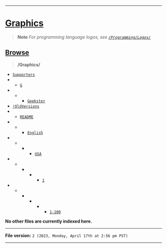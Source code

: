 
***

# [Graphics](/Graphics/)

> **Note** _For programming language logos, see [`/Programming/Logos/`](/Programming/Logos/)_

## [Browse](/Graphics/)

> **/Graphics/**
- [`Supporters`](/Graphics/Supporters/)
- - [`G`](/Graphics/Supporters/G/)
- - - [`Geekster`](/Graphics/Supporters/G/Geekster/)
- [`!OldVersions`](/Graphics/!OldVersions/)
- - [`README`](/Graphics/!OldVersions/README/)
- - - [`English`](/Graphics/!OldVersions/README/English/)
- - - - [`USA`](/Graphics/!OldVersions/README/English/USA/)
- - - - - [`1`](/Graphics/!OldVersions/README/English/USA/1/)
- - - - - - [`1-100`](/Graphics/!OldVersions/README/English/USA/1/1-100/)

**No other files are currently indexed here.**

***

**File version:** `2 (2023, Monday, April 17th at 2:56 pm PST)`

***
